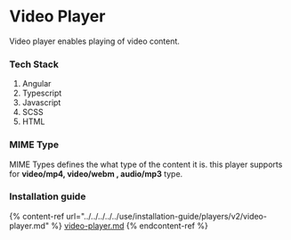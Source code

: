 # Video Player

Video player enables playing of video content.&#x20;

### Tech Stack

1. Angular
2. Typescript
3. Javascript
4. SCSS
5. HTML

### MIME Type

MIME Types defines the what type of the content it is. this player supports for  **video/mp4, video/webm , audio/mp3** type.

### Installation guide

{% content-ref url="../../../../../use/installation-guide/players/v2/video-player.md" %}
[video-player.md](../../../../../use/installation-guide/players/v2/video-player.md)
{% endcontent-ref %}
